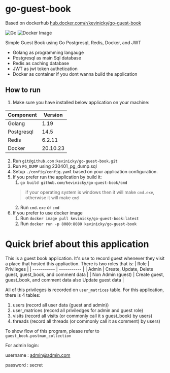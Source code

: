 # go-guest-book
Based on dockerhub [hub.docker.com/r/kevinicky/go-guest-book](https://hub.docker.com/r/kevinicky/go-guest-book)

![Go](https://github.com/kevinicky/go-guest-book/actions/workflows/go.yml/badge.svg)
![Docker Image](https://github.com/kevinicky/go-guest-book/actions/workflows/docker-image.yml/badge.svg)

Simple Guest Book using Go Postgresql, Redis, Docker, and JWT

- Golang as programming langauge
- Postgresql as main Sql database
- Redis as caching database
- JWT as jwt token authetication
- Docker as container if you dont wanna build the application

## How to run
1. Make sure you have installed below application on your machine:

| Component | Version |
| ----------- | ----------- |
| Golang | 1.19 |
| Postgresql | 14.5 |
| Redis | 6.2.11 |
| Docker | 20.10.23 |

2. Run `git@github.com:kevinicky/go-guest-book.git`
3. Run `PG_DUMP` using 230401_pg_dump.sql
4. Setup `./config/config.yaml` based on your application configuration.
5. If you prefer run the application by build it:
    1.  `go build github.com/kevinicky/go-guest-book/cmd`
    >  if your operating system is windows then it will make `cmd.exe`, otherwise it will make `cmd`
    2.  Run `cmd.exe` or `cmd`
6. If you prefer to use docker image
    1. Run `docker image pull kevinicky/go-guest-book:latest`
    2. Run `docker run -p 8080:8080 kevinicky/go-guest-book`
  
# Quick brief about this application
This is a guest book application. It's use to record guest whenever they visit a place that hosted this appliaction. There is two roles that is:
| Role | Privileges |
| ----------- | ----------- |
| Admin | Create, Update, Delete guest, guest_book, and comment data |
| Non Admin (guest) | Create guest, guest_book, and comment data also Update guest data |

All of this privileges is recorded on `user_matrices` table.
For this application, there is 4 tables:
1. users (record all user data (guest and admin))
2. user_matrices (record all priviledges for admin and guest role)
3. visits (record all visits (or commonly call it s guest_book) by users)
4. threads (record all threads (or commonly call it as comment) by users)

To show flow of this program, please refer to `guest_book.postman_collection`


For admin login:

username : admin@admin.com

password : secret
